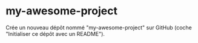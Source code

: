 # my-awesome-project
Crée un nouveau dépôt nommé "my-awesome-project" sur GitHub (coche "Initialiser ce dépôt avec un README").
